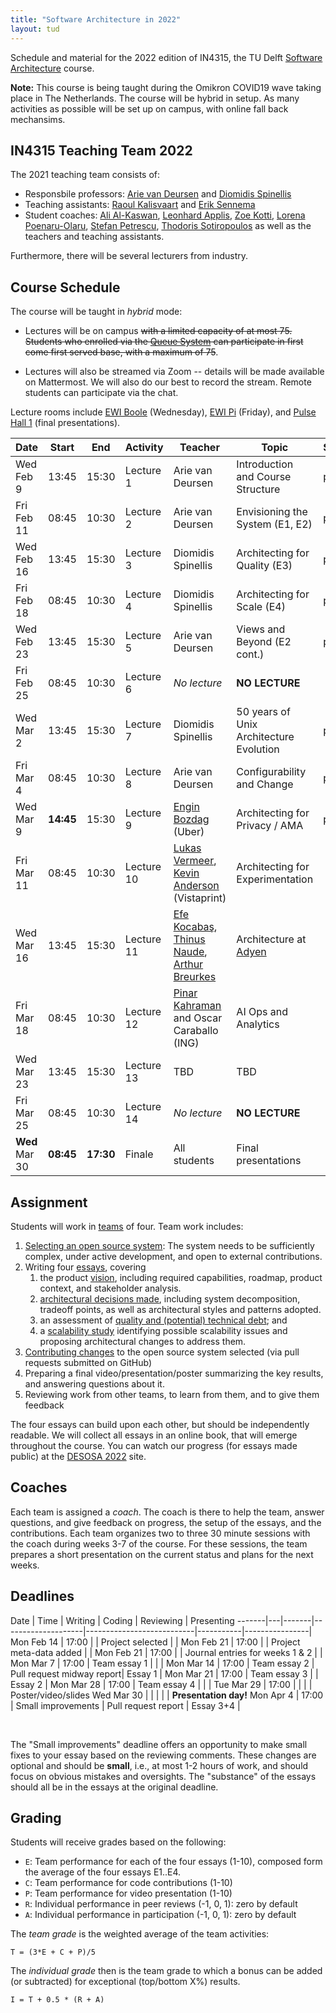 ```yaml
---
title: "Software Architecture in 2022"
layout: tud
---
```


Schedule and material for the 2022 edition of IN4315, the TU Delft [Software Architecture](../index.html) course.

**Note:** This course is being taught during the Omikron COVID19 wave taking place in The Netherlands. The course will be hybrid in setup. As many activities as possible will be set up on campus, with online fall back mechansims.


<a id="teachers"></a>

## IN4315 Teaching Team 2022

The 2021 teaching team consists of:

- Responsbile professors: [Arie van Deursen][arie] and [Diomidis Spinellis][diomidis]
- Teaching assistants: [Raoul Kalisvaart][raoul] and [Erik Sennema][erik]
- Student coaches: [Ali Al-Kaswan][ali], [Leonhard Applis][leonhard], [Zoe Kotti](https://www.balab.aueb.gr/zoe-kotti.html), [Lorena Poenaru-Olaru][lorena], [Stefan Petrescu][stefan], [Thodoris Sotiropoulos](https://theosotr.github.io) as well as the teachers and teaching assistants.

[diomidis]: https://www.spinellis.gr
[casper]: https://github.com/casperboone
[leonhard]: https://github.com/Twonki
[lorena]: https://www.tudelft.nl/en/eemcs/the-faculty/departments/software-technology/distributed-systems/people/lorena-poenaru-olaru
[arie]: https://avandeursen.com/
[raoul]: https://github.com/RaoulKalisvaart
[erik]: https://github.com/eriksennema
[stefan]: https://nl.linkedin.com/in/spetrescu
[ali]: https://nl.linkedin.com/in/aalkaswan

Furthermore, there will be several lecturers from industry.

[xavier]: http://xdevroey.be/
[luis]: https://luiscruz.github.io/
[burcu]: https://burcuku.github.io/home/
[shipra]: https://nl.linkedin.com/in/shiprasharma0312
[ferd]: https://nl.linkedin.com/in/ferdscheepers

<a id="schedule"></a>

## Course Schedule

The course will be taught in _hybrid_ mode:

- Lectures will be on campus ~~with a limited capacity of at most 75. Students who enrolled via the [Queue System][queue] can participate in first come first served base, with a maximum of 75~~.

- Lectures will also be streamed via Zoom -- details will be made available on Mattermost. We will also do our best to record the stream. Remote students can participate via the chat.

Lecture rooms include
[EWI Boole] (Wednesday),
[EWI Pi] (Friday),
and [Pulse Hall 1] (final presentations).

[EWI Boole]: https://esviewer.tudelft.nl/space/50/
[EWI Pi]: https://esviewer.tudelft.nl/space/53/
[3mE-CZ B]: https://esviewer.tudelft.nl/space/6/
[Pulse Hall 1]: https://esviewer.tudelft.nl/space/164/
[queue]: https://queue.tudelft.nl/edition/338/labs

Date       | Start | End   | Activity   | Teacher                  | Topic                                  | Slides      | Video
-----------|-------|-------|------------|--------------------------|----------------------------------------|-------------|----------------|
Wed Feb  9 | 13:45 | 15:30 | Lecture  1 | Arie van Deursen         | Introduction and Course Structure      | [pdf][pdf1] | [video][zoom1] |
Fri Feb 11 | 08:45 | 10:30 | Lecture  2 | Arie van Deursen         | Envisioning the System (E1, E2)        | [pdf][pdf2] | [video][zoom2] |
Wed Feb 16 | 13:45 | 15:30 | Lecture  3 | Diomidis Spinellis       | Architecting for Quality (E3)          | [pdf][pdf3] | [video][zoom3] |
Fri Feb 18 | 08:45 | 10:30 | Lecture  4 | Diomidis Spinellis       | Architecting for Scale (E4)            | [pdf][pdf4] | [video][zoom4] |
Wed Feb 23 | 13:45 | 15:30 | Lecture  5 | Arie van Deursen         | Views and Beyond (E2 cont.)            | [pdf][pdf5] | [video][zoom5] |
Fri Feb 25 | 08:45 | 10:30 | Lecture  6 | _No lecture_             | **NO LECTURE**                         |
Wed Mar 2  | 13:45 | 15:30 | Lecture  7 | Diomidis Spinellis       | 50 years of Unix Architecture Evolution | [pdf][pdf7] | [video][zoom7] |
Fri Mar 4  | 08:45 | 10:30 | Lecture  8 | Arie van Deursen         | Configurability and Change             | [pdf][pdf8] | [video][zoom8] |
Wed Mar 9  | **14:45** | 15:30 | Lecture  9 | [Engin Bozdag][engin] (Uber) | Architecting for Privacy / AMA | [pdf][pdf9] | [video][zoom9] |
Fri Mar 11 | 08:45 | 10:30 | Lecture 10 | [Lukas Vermeer][lukas], [Kevin Anderson][kevin] (Vistaprint) | Architecting for Experimentation | | [video][zoom10] |
Wed Mar 16 | 13:45 | 15:30 | Lecture 11 | [Efe Kocabaş], [Thinus Naude], [Arthur Breurkes] | Architecture at [Adyen]   | | [video][zoom11]
Fri Mar 18 | 08:45 | 10:30 | Lecture 12 | [Pinar Kahraman][pinar] and Oscar Caraballo (ING)         | AI Ops and Analytics      |
Wed Mar 23 | 13:45 | 15:30 | Lecture 13 | TBD                      | TBD                                    |
Fri Mar 25 | 08:45 | 10:30 | Lecture 14 | _No lecture_             | **NO LECTURE**                         |
**Wed** Mar 30 | **08:45** | **17:30** | Finale | All students     | Final presentations

[pdf1]: slides/lecture1-overview.pdf
[pdf2]: slides/lecture2-envisioning-the-product.pdf
[pdf3]: slides/lecture3-architecting-for-quality.pdf
[pdf4]: slides/lecture4-architecting-for-scale.pdf
[pdf5]: slides/lecture5-synthesis.pdf
[pdf7]: ../2021/slides/unix-arch-evolution-v5.pdf
[pdf8]: slides/lecture8-wrapup.pdf
[pdf9]: slides/privacy-architecture-uber.pdf

[zoom1]: https://tudelft.zoom.us/rec/share/6x9NVPs1aIw7YQY6vRp-CwK-EXLwaHPVXcA4SEoyyYJQwLuEcfc4BfRBLIbT8MgZ.K5QkaERqRHRiTuIs
[zoom2]: https://tudelft.zoom.us/rec/share/-rXtXRetktrtO08YSDNZQnSifHHkO2hUzxQVBWXaRDBu8kBmtDgK5ke3EU9l3bIo.HHUEwNQq9RRoV2Kb
[zoom3]: https://tudelft.zoom.us/rec/share/1XDEWFAiuPjbLDzlalqRiK581ZZeM08ZmYL5kI4eyuSaMqs5os2q-odX-qTdK60.434e2Vxun4M-tfMl
[zoom4]: https://tudelft.zoom.us/rec/share/oFSUhqF2M3xREmjRFcnBAFoEGBNsrYbFGrT9VlZaxykf3pW0di3RuZNyL7-bOVdE.qsz5RJ0zQMaiIaDl
[zoom5]: https://tudelft.zoom.us/rec/share/t7Tp5-K0XEcB_ewn_lbrPHng1260AGnbu-9-WCuP0rKygYd_PzS4BSeLh-nultee.cCsFfa8_vcerospd
[zoom7]: https://tudelft.zoom.us/rec/share/rfOaKtewWEeGLQdR8IlCJj9SEnmsKcaMqJKv7tyfLs4tXi497pwDrxsu4dWkViNB.R1KTB5QmUs1UMPrx
[zoom8]: https://tudelft.zoom.us/rec/share/6iAj8nrBHbqUCF8ScLPtEt6KIK7oj1BlQd4Oyogn-LrSdO72-E_Gwh4UvS-BRCam.Vel9qBhY45EheNz7
[zoom9]: https://tudelft.zoom.us/rec/share/RhipCC44updMsCkxFtVXztDM76eYtZVEVBm95UHjRzwYLwgKPWEXvzjViR3o7zKH.7lr5sJHZQQscaeoy
[zoom10]: https://tudelft.zoom.us/rec/share/J6px9IbGgCAuWCPZA9HZny0KaZENM9ZYT7WLB4rFEVuTeM2pTEro3JQlWtQVAsjm.3tF9hSPxPOY7HCU9
[zoom11]: https://tudelft.zoom.us/rec/share/hhdwepMoaNv1ae0g5X9yHOjkdGuRw-RS1oEs1UvcBUnunnS7YxYhw3ho0cLAmdAn.DZE-slWj9OSJDs0U

[efe Kocabaş]: https://nl.linkedin.com/in/efekocabas
[arthur breurkes]: https://nl.linkedin.com/in/arthur-breurkes-5a954a106
[thinus naude]: https://nl.linkedin.com/in/thinus-naude
[maurício]: https://www.mauricioaniche.com/

[lukas]: https://www.lukasvermeer.nl/
[kevin]: https://kevinanderson.nl/about/

[adyen]: https://www.adyen.com/
[pinar]: https://nl.linkedin.com/in/pinarkahraman
[engin]: https://ethicsandtechnology.eu/member/bozdag_engin/


## Assignment

Students will work in [teams](assignment.html#team-formation) of four.
Team work includes:

1. [Selecting an open source system](assignment.html#picking): The system needs to be sufficiently complex, under active development, and open to external contributions.
2. Writing four [essays](assignment.html#essays), covering
    1. the product [vision](assignment.html#vision), including required capabilities, roadmap, product context, and stakeholder analysis.
    2. [architectural decisions made](assignment.html#architecture), including system decomposition, tradeoff points, as well as architectural styles and patterns adopted.
    3. an assessment of [quality and (potential) technical debt](assignment.html#quality); and
    4. a [scalability study](assignment.html#scalability) identifying possible scalability issues and proposing architectural changes to address them.
3. [Contributing changes](assignment.html#contributions) to the open source system selected (via pull requests submitted on GitHub)
4. Preparing a final video/presentation/poster summarizing the key results, and answering questions about it.
5. Reviewing work from other teams, to learn from them, and to give them feedback

The four essays can build upon each other, but should be independently readable.
We will collect all essays in an online book, that will emerge throughout the course.
You can watch our progress (for essays made public) at the [DESOSA 2022][desosa2022] site.

[desosa2022]: https://desosa2022.netlify.app

## Coaches

Each team is assigned a _coach_. 
The coach is there to help the team, answer questions, and give feedback on progress, the setup of the essays, and the contributions.
Each team organizes two to three 30 minute sessions with the coach during weeks 3-7 of the course.
For these sessions, the team prepares a short presentation on the current status and plans for the next weeks.


## Deadlines

Date       | Time  | Writing            | Coding                    | Reviewing | Presenting
-------|---|-------|--------------------|---------------------------|-----------|----------------|
Mon Feb 14 | 17:00 |                    | Project selected          |           |
Mon Feb 21 | 17:00 |                    | Project meta-data added   |           |
Mon Feb 21 | 17:00 |                    | Journal entries for weeks 1 & 2 |     |
Mon Mar  7 | 17:00 | Team essay 1       |                           |           |
Mon Mar 14 | 17:00 | Team essay 2       | Pull request midway report| Essay 1   |
Mon Mar 21 | 17:00 | Team essay 3       |                           | Essay 2   |
Mon Mar 28 | 17:00 | Team essay 4       |                           |           |
Tue Mar 29 | 17:00 |                    |                           |           | Poster/video/slides
Wed Mar 30 |       |                    |                           |           | **Presentation day!**
Mon Apr  4 | 17:00 | Small improvements | Pull request report       | Essay 3+4 |

<br/>

The "Small improvements" deadline offers an opportunity to make small fixes to your essay based on the reviewing comments.
These changes are optional and should be **small**, i.e., at most 1-2 hours of work, and should focus on obvious mistakes and oversights. 
The "substance" of the essays should all be in the essays at the original deadline.


## Grading

Students will receive grades based on the following:

- `E`: Team performance for each of the four essays (1-10), composed form the average of the four essays E1..E4.
- `C`: Team performance for code contributions (1-10)
- `P`: Team performance for video presentation (1-10)
- `R`: Individual performance in peer reviews (-1, 0, 1): zero by default
- `A`: Individual performance in participation (-1, 0, 1): zero by default

The _team grade_ is the weighted average of the team activities:

    T = (3*E + C + P)/5

The _individual grade_ then is the team grade to which a bonus can be added (or subtracted) for exceptional (top/bottom X%) results.

	I = T + 0.5 * (R + A)
